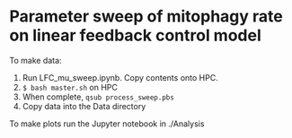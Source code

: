 # Parameter sweep of mitophagy rate on linear feedback control model

To make data:

1. Run LFC_mu_sweep.ipynb. Copy contents onto HPC. 
2. `$ bash master.sh` on HPC
3. When complete, `qsub process_sweep.pbs`
4. Copy data into the Data directory

To make plots run the Jupyter notebook in ./Analysis